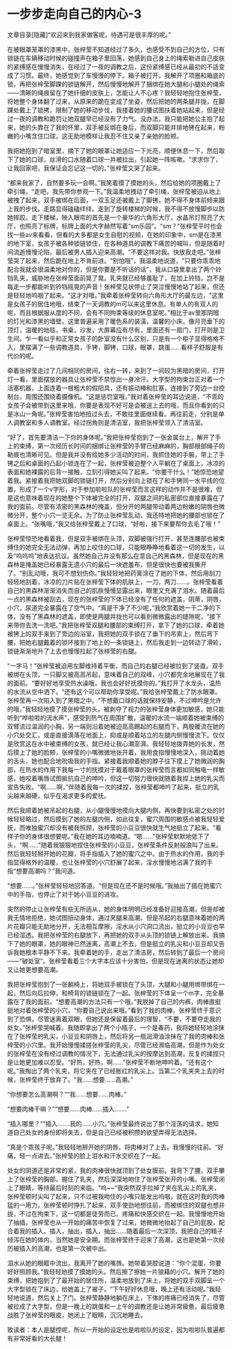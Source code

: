 # 一步步走向自己的内心-3

文章目录[隐藏]“欢迎来到我家做客呢，待遇可是很丰厚的呢。”

在被眼罩笼罩的漆黑中，张梓莹不知道经过了多久，也感受不到自己的方位，只有锁链在车辆移动时候的碰撞声在箱子里回荡，她感到自己身上的绳索勒进自己皮肤的紧缚感在慢慢消失，在经过了一夜的调教之后，这份紧缚感已经从最初的不适变成了习惯。最终，她感觉到了车慢慢的停下。箱子被打开，我解开了项圈和箱底的锁，再把张梓莹脚踝的锁链解开，然后慢慢地解开了捆绑在她大腿和小腿处的绳索——清晰的绳痕留在了她纤细的皮肤上，怎能让人不心疼？我轻轻地抱住张梓莹，将她整个身体翻了过来，从原来的跪在变成了坐姿，然后把她的两条腿并拢，在脚踝处戴上了锁拷，限制了她的移动步伐，我搂着她的腰试图扶着她站起来，但是经过一夜的调教和跪罚让她双腿早已经没有了力气。没办法，我只能把她公主抱了起来，她的头靠在了我的怀里，双手被反绑在身后，而双脚只能并排地铐在起来，粉嫩的小嘴含住口球，这无助地模样让我忍不住又亲了亲她的脸颊。

我把她抱到了暗室里，摘下了她的眼罩让她适应一下光亮，顺便休息一下，然后取下了她的口球，丝滑的口水随着口球一并被拉出，引起她一阵咳嗽。“求求你了，让我回家吧，我保证会忘记这一切的。”张梓莹又哭了起来。

“都来我家了，自然要多玩一会啊。”我笑着摸了摸她的头，然后给她的项圈戴上了牵引绳，“走吧，我先带你参观一下。”我温柔地拽动了牵引绳，张梓莹被迫从地上被拽了起来，双手被绑在后面，一双玉足还被戴上了脚铐，她不得不身体前倾来跟上我的步伐，走路显得磕磕绊绊。走到了旋转楼梯的时候，我不得不放慢脚步以防她摔跤。走下楼梯，映入眼帘的首先是一个豪华的六角形大厅，水晶吊灯照亮了大厅，也照亮了标牌，标牌上面的大字赫然写着“sm乐园”。“sm？”张梓莹平时也会找一些av来看看，但看的大多都是女生自慰的视频，在她的印象中，sm是在漆黑的地下室，女孩子被各种锁链锁住，在各种道具的调教下痛苦的喊叫，但是随着时间流逝慢慢沦陷，最后被男人插入迎来高潮。“不要这样对我。快放我走吧。”张梓莹哭了起来，然后跪在地上不肯前进。“别怕哦”，我温柔地说道，“只要你乖乖地配合我就会很温柔地对你的，但是你要是不听话的话”，我从口袋里拿出了两个铃铛乳夹，威胁地在张梓莹面前晃了晃。乳夹就已经够羞耻了，在加上铃铛，岂不是每走一步都能听到铃铛摇晃的声音！张梓莹见状停止了哭泣慢慢地站了起来，但还是轻轻地呜咽了起来。“这才对哦。”我牵着张梓莹转向六角形大厅的最左边，“这里是女孩子的居住地哦，结束了一天调教的m可以来这里休息。有单人的有双人的呢，而且根据服从度的不同，会有不同拘束等级的休息室呢。”相比于av里那阴暗的灯光和漆黑的墙壁，这里普遍采用了暖色系的装潢，温馨的小床，像月亮垂下的顶灯，温暖的地毯，书桌，沙发，大屏幕应有尽有，里面还有一扇门，打开则是卫生间。乍一看似乎和正常女孩子的卧室没有什么区别，只是有一个柜子显得格格不入，里摆满了一些调教道具，手铐，脚铐，口球，眼罩，跳蛋……看样子舒服是有代价的呢。

牵着张梓莹走过了几间相同的房间，往右一转，来到了一间较为黑暗的房间，打开灯一看，里面摆放的器具让张梓莹不禁惊出一身冷汗。大字型的拘束台正对着一个活塞机器，上面连着一根粗大的假阳具，还有振动棒和肛塞，连接到了旁边一台控制台，周围还围绕着摄像机。“这是惩罚室哦，”我对着张梓莹的耳边说道，“不乖的女孩子会被带到这里来哦，你要是表现不好可是会被送上去的哦，而且你看到的只是冰山一角呢。”张梓莹害怕地扭过头去，不敢往里面继续看。再往前走，分别是单人调教室和多人调教室。经过拐角则是清洁室，我把张梓莹领入了清洁室。

“好了，首先要清洁一下你的身体呢。”我把张梓莹抱到了一张金属台上，解开了手上的束缚，第一次经历长时间的捆绑让张梓莹的手臂已经麻麻的，胸部根部绳子的勒痕也清晰可见。但是我并没有给她多少活动的时间，我抓住她的手腕，带上了手铐之后和桌面的凸起小锁连在了一起，张梓莹被迫整个人平躺在了桌面上，冰凉的表面和她裸露的后背一接触，立刻引得她尖叫了起来。“你要干什么！”她惊恐地望着我。紧接着我把她双脚的锁链打开，然后分别向上锁在了和手铐同一水平线的位置，形成了一个v字形，对于参加啦啦队的张梓莹而言这样的动作并不是很难，但是这也意味着现在的她整个下体被完全的打开，双腿之间的私密部位直接暴露在了我的面前。尽管有浓密的黑森林的掩盖，但分开的两腿带动着两边粉嫩的阴唇也微微分开，整个小穴一览无余。为了防止张梓莹乱动，我还特地把她的腰部也锁在了桌面上。“张嘴哦，”我又给张梓莹戴上了口球，“好啦，接下来要帮你去毛了哦！”

张梓莹惊恐地看着我，但是双手被绑在头顶，双脚被强行打开，甚至连腰部也被束缚住的她完全无法动弹，再加上咬住的口球，只能眼睁睁地看着这一切的发生，以及“呜呜呜”地表达抗议。虽然她自己并没有那么在意自己的黑森林，但是现在的黑森林是掩盖她已经暴露无遗小穴的最后一块遮羞布，但是很快也要被我撕开了。“别乱动哦，我可不想划伤你。”我轻轻地把药膏涂在了她的下体，然后用刮刀轻轻地刮着，冰凉的刀片贴在张梓莹下体的肌肤上，一刀，两刀……。张梓莹看着自己的黑森林渐渐消失而自己的肌肤慢慢显露出来，眼里又充满了泪水。随着最后一点的黑森林被刮去，现在的张梓莹的下体已经没有了任何的遮盖，阴蒂，阴唇，小穴，尿道完全暴露在了空气中。“真是干净了不少呢，”我欣赏着她一干二净的下体，没有了黑森林的遮盖，即使是两腿并拢也可以看到微微露出的缝隙呢，“接下来带你去洗一洗吧。”我把张梓莹双腿和腰部的束缚打开，拿下了她的口球，牵着她被铐上的双手来到了旁边的浴室，我把她的双手锁在了垂下的吊索上，然后弯下腰，把她右腿戴着的锁环接到了地上的一条锁链上，然后我走到一边转动了滑轮，锁链渐渐地升了上去也慢慢拉起了张梓莹的右腿。

“一字马！”张梓莹被迫用左脚维持着平衡，而自己的右腿已经被拉到了竖直。双手被绑在头顶，一只脚又被高高吊起，意味着自己的双峰，小穴都完全地展现在了我的面前。“要好好地享受热水澡哦，我也会好好抚摸你的。”我打开了水龙头，温热的水流从空中洒下。“还有这个可以帮助你享受呢。”我给张梓莹戴上了防水眼罩。张梓莹再一次陷入到了黑暗之中。“不想戴口球的话就保持安静，不过呻吟是允许的哦，”我轻轻地摸了摸张梓莹的头。被剥夺了视力的张梓莹身体更加敏感，她只能听到“哗啦啦的流水声”，感受到热气在周围扩散，温暖的水流一端顺着她被束缚的双臂流过温润的小胸，另一端则沿着她被迫高高踢起的右腿而下，两股暖流在她的小穴处交汇，或是直接滴落在地面上，抑或是顺着站立的左腿内侧慢慢流下。仅仅是欣赏这在水中被束缚的女孩，就已经让我心潮澎湃。我轻轻地拨弄她的长发，然后摸上了她的脸颊，张梓莹的小嘴微微地张开着，我用食指慢慢地深入，挑动着她的舌头，她也配合地吮吸我的手指。紧接着我顺着她的脖子往下摸上了她微润的胸部，在热水的作用下我每一寸的抚摸对于戴着眼罩的张梓莹而言都如同触电一样敏感，她咬着嘴唇试图抵抗自己的呻吟，但这一切努力很快就随着我捏上她的乳尖而宣告失败。“啊……啊，”伴随着我每一次的揉捏，张梓莹都呻吟了起来，挺立的乳尖越来越硬，似乎在渴求更多的爱抚。

然后我顺着她被吊起的右腿，从小腿慢慢地摸向大腿内侧，再快要到私密之处的时候轻轻略过，然后摸到了她的左腿内侧，如此往复，蜜穴周围的敏感点被我轻轻爱抚，而唯独蜜穴却没有被我照顾，张梓莹的小豆豆很快就生气地挺立了起来。“看样子你的身体很想要呢。”我在她的耳边喃喃道。“嗯……”张梓莹默默地低下了头，“啊……”随着我狠狠地捏住张梓莹的小豆豆，张梓莹条件反射般浪叫了出来。然后我轻轻掰开她的花瓣，将手指插入了她的蜜穴之中。由于热水的作用，我的手指显得格外的温暖，也让张梓莹的小穴舒展了起来，淫水慢慢地沾满了我的手指“想要高潮吗？”我问道。

“想要……。”张梓莹轻轻地回答道。“但是现在还不是时候哦。”我抽出了插在她蜜穴中的手指，也停止了对于她小豆豆的进攻。

突然的停止让张梓莹有些无所适从，她的身体明明已经准备好迎接高潮，但是却被我无情地拒绝，她试图扭动身体，通过夹腿来高潮，但是吊起的右腿意味着她的两片花瓣只能无助地分开，无法相互摩擦，淫水从小穴洞口流出，挺立的小豆豆也早已经湿透。我把张梓莹的右腿放下，再把她的双手从头顶的锁链上解放出来。我摘下了她的眼罩，她的眼神已然迷离，高潮上不去，但是挺立的乳尖和小豆豆却又告诉我她根本平静不下来。我牵着她的手，走出了清洁房，然后转到了最后一个房间——“破处室”。张梓莹看着三个大字本应该十分害怕，但是现在迷离的状态让她却又让她更想要高潮。

我把张梓莹抱到了一张躺椅上，将她双手被锁在了头顶，大腿和小腿用绑带绑在一起，然后向后拉伸，和椅背的锁链锁在了一起。张梓莹的下体呈一个m字，完全暴露在了我的面前。“想要高潮的方法只有一个哦。”我脱掉了自己的内裤，肉棒直挺挺地对着张梓莹的小穴，“你要自己说出来哦。”看到了我的肉棒，张梓莹终于意识到了恐惧，尽管迷离着双眼，但她还是保留着最后的理智，“不要，不要夺走我的处女。”张梓莹哭喊着。我随即拿出了两个小瓶子，一个是春药，我将她轻轻地涂抹在了张梓莹的乳尖，小豆豆和阴唇上，然后将另一瓶润滑油涂抹在了我的肉棒和张梓莹的小穴里。我开始慢慢揉搓张梓莹的乳尖，尽管已经濒临高潮，但是作为处女的张梓莹在没有经过调教的情况下，无法通过乳尖的按摩达到高潮，反复的揉捏只是让她更加难以忍受。“好热，好热，啊……”张梓莹不断地呻吟着。“还有这个呢。”我掏出了两个乳夹，将它夹在了已经胀红的乳尖上。当第二个乳夹夹上去的时候，张梓莹终于放弃了。“我……想要……高潮。”

“你想要怎么高潮啊？”“我……想要……肉棒。”

“想要肉棒干嘛？”“想要……肉棒……插入…….”

“插入哪里？”“插入…….我的……小穴。”张梓莹最终说出了那个淫荡的请求，她知道自己处女的身份即将失去，但是自己已经被积攒的欲望弄得无法选择。

“真是个乖孩子呢。”我轻轻地掰开她的阴唇，将肉棒对了上去。我慢慢的往前。“好痛，轻一点进去。”张梓莹的脸上泪水和汗水交织在了一起。

处女的阴道还是非常的紧，我的肉棒很快就顶到了处女膜前。我弯下了腰，双手攀上了张梓莹的胸部，握住了乳夹，然后深深地吻住了张梓莹张开的小嘴。张梓莹闭上了眼睛，等待最后时刻的来临。“呜~~”我突然双手拉掉了夹在乳尖上的乳夹，张梓莹顿时尖叫了起来，只不过被我吻住的小嘴只能发出呜咽，就在这时我的肉棒猛的一用力，张梓莹顿时挣扎了起来，双手使劲地想往前，而被绑住的双腿也想并拢，不过在拘束下，这一切都是徒劳而已。疼痛和快感交织在一起。我慢慢地开始了抽插，张梓莹也从一开始的痛苦中恢复了过来，她微微地抬起了自己的屁股，配合着我的插入。插入，抽出，插入，抽出……随着最后一次深顶，我把自己的精子倾泻在她的体内，当然她是安全期。而张梓莹终于迎来了高潮，这也是她第一次经历被插入的高潮，也是第一次被中出。

泪水从她的眼眶中流出，我离开了她的嘴唇。她带着哭腔说道：“你个混蛋，你要好好照顾我。”我轻轻地摸了摸她的头。然后擦了擦她一片狼藉的小穴。解开了她的束缚，把她抱到了了最开始的居住所，温柔地放到了床上，将她的双手双脚呈一个大字型锁在了床边，给她盖上了被子。“下午好好休息哦，晚上还有活动呢。”我轻轻地说道，然后关上了门。张梓莹静静地躺在床上，下体的疼痛已经消失了，尽管被拉成了大字型，但是一晚上的跳蛋和一上午的调教还是让她非常疲惫。最后疲惫战胜了张梓莹的眼皮，她闭上了眼睛，沉沉地睡去。

致读者：本人是腿控呢，所以一开始的设定也是啦啦队的设定，因为啦啦队普遍都有非常好看的大长腿！